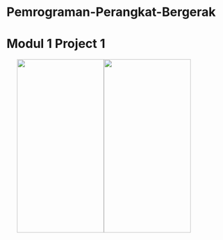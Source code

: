 # Pemrograman-Perangkat-Bergerak

# Modul 1 Project 1
<ul>
    <li style="float:left;overflow:hidden">
       <img src="https://user-images.githubusercontent.com/54885169/68455319-a8fa9600-022d-11ea-86ca-ffc19964a7f2.png" width="200" height="400">                    
    </li>
    <li style="float:left;overflow:hidden">
       <img src="https://user-images.githubusercontent.com/54885169/68455319-a8fa9600-022d-11ea-86ca-ffc19964a7f2.png" width="200" height="400">                    
    </li>
    <div style="clear:both"></div>     
 </ul>                                                                                                                
